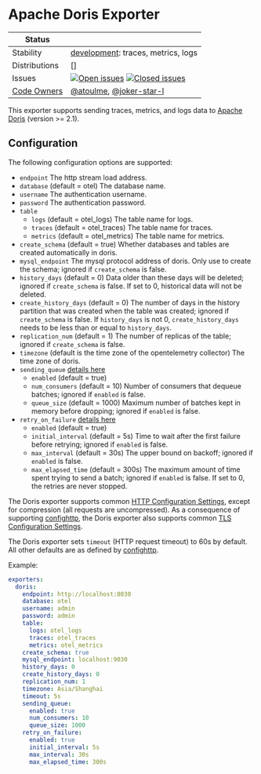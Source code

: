 # Apache Doris Exporter
<!-- status autogenerated section -->
| Status        |           |
| ------------- |-----------|
| Stability     | [development]: traces, metrics, logs   |
| Distributions | [] |
| Issues        | [![Open issues](https://img.shields.io/github/issues-search/open-telemetry/opentelemetry-collector-contrib?query=is%3Aissue%20is%3Aopen%20label%3Aexporter%2Fdoris%20&label=open&color=orange&logo=opentelemetry)](https://github.com/GlancingMind/opentelemetry-collector-contrib/issues?q=is%3Aopen+is%3Aissue+label%3Aexporter%2Fdoris) [![Closed issues](https://img.shields.io/github/issues-search/open-telemetry/opentelemetry-collector-contrib?query=is%3Aissue%20is%3Aclosed%20label%3Aexporter%2Fdoris%20&label=closed&color=blue&logo=opentelemetry)](https://github.com/GlancingMind/opentelemetry-collector-contrib/issues?q=is%3Aclosed+is%3Aissue+label%3Aexporter%2Fdoris) |
| [Code Owners](https://github.com/GlancingMind/opentelemetry-collector-contrib/blob/main/CONTRIBUTING.md#becoming-a-code-owner)    | [@atoulme](https://www.github.com/atoulme), [@joker-star-l](https://www.github.com/joker-star-l) |

[development]: https://github.com/GlancingMind/opentelemetry-collector#development
<!-- end autogenerated section -->

This exporter supports sending traces, metrics, and logs data to [Apache Doris](https://doris.apache.org/) (version >= 2.1). 

## Configuration

The following configuration options are supported:

* `endpoint` The http stream load address.
* `database` (default = otel) The database name.
* `username` The authentication username.
* `password` The authentication password.
* `table`
  * `logs` (default = otel_logs) The table name for logs.
  * `traces` (default = otel_traces) The table name for traces.
  * `metrics` (default = otel_metrics) The table name for metrics.
* `create_schema` (default = true) Whether databases and tables are created automatically in doris.
* `mysql_endpoint` The mysql protocol address of doris. Only use to create the schema; ignored if `create_schema` is false.
* `history_days` (default = 0) Data older than these days will be deleted; ignored if `create_schema` is false. If set to 0, historical data will not be deleted.
* `create_history_days` (default = 0) The number of days in the history partition that was created when the table was created; ignored if `create_schema` is false. If `history_days` is not 0, `create_history_days` needs to be less than or equal to `history_days`.
* `replication_num` (default = 1) The number of replicas of the table; ignored if `create_schema` is false.
* `timezone` (default is the time zone of the opentelemetry collector) The time zone of doris.
* `sending_queue`  [details here](https://github.com/GlancingMind/opentelemetry-collector/tree/main/exporter/exporterhelper#configuration)
  * `enabled` (default = true)
  * `num_consumers` (default = 10) Number of consumers that dequeue batches; ignored if `enabled` is false.
  * `queue_size` (default = 1000) Maximum number of batches kept in memory before dropping; ignored if `enabled` is false.
* `retry_on_failure` [details here](https://github.com/GlancingMind/opentelemetry-collector/tree/main/exporter/exporterhelper#configuration)
  * `enabled` (default = true)
  * `initial_interval` (default = 5s) Time to wait after the first failure before retrying; ignored if `enabled` is false.
  * `max_interval` (default = 30s) The upper bound on backoff; ignored if `enabled` is false.
  * `max_elapsed_time` (default = 300s) The maximum amount of time spent trying to send a batch; ignored if `enabled` is false. If set to 0, the retries are never stopped.

The Doris exporter supports common [HTTP Configuration Settings](https://github.com/GlancingMind/opentelemetry-collector/blob/main/config/confighttp/README.md#http-configuration-settings), except for compression (all requests are uncompressed). As a consequence of supporting [confighttp](https://github.com/GlancingMind/opentelemetry-collector/blob/main/config/confighttp/README.md#http-configuration-settings), the Doris exporter also supports common [TLS Configuration Settings](https://github.com/GlancingMind/opentelemetry-collector/blob/main/config/configtls/README.md#tls-configuration-settings).

The Doris exporter sets `timeout` (HTTP request timeout) to 60s by default. All other defaults are as defined by [confighttp](https://github.com/GlancingMind/opentelemetry-collector/blob/main/config/confighttp/README.md#http-configuration-settings).

Example:
```yaml
exporters:
  doris:
    endpoint: http://localhost:8030
    database: otel
    username: admin
    password: admin
    table:
      logs: otel_logs
      traces: otel_traces
      metrics: otel_metrics
    create_schema: true
    mysql_endpoint: localhost:9030
    history_days: 0
    create_history_days: 0
    replication_num: 1
    timezone: Asia/Shanghai
    timeout: 5s
    sending_queue:
      enabled: true
      num_consumers: 10
      queue_size: 1000
    retry_on_failure:
      enabled: true
      initial_interval: 5s
      max_interval: 30s
      max_elapsed_time: 300s
```
